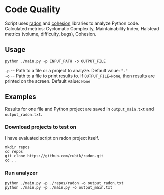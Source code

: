 # Code Quality

Script uses [radon](https://github.com/rubik/radon) and [cohesion](https://github.com/mschwager/cohesion) libraries to analyze Python code.  
Calculated metrics: Cyclomatic Complexity, Maintainability Index, Halstead metrics (volume, difficulty, bugs), Cohesion.

## Usage
```
python ./main.py -p INPUT_PATH -o OUTPUT_FILE
```
`-p` -- Path to a file or a project to analyze. Default value: `"."`  
`-o` -- Path to a file to print results to. If `OUTPUT_FILE=None`, then results are printed on the screen. Default value: `None`

## Examples
Results for one file and Python project are saved in `output_main.txt` and `output_radon.txt`.

### Download projects to test on
I have evaluated script on radon project itself.
```
mkdir repos
cd repos
git clone https://github.com/rubik/radon.git
cd ..
```

### Run analyzer
```
python ./main.py -p ./repos/radon -o output_radon.txt
python ./main.py -p ./main.py -o output_main.txt
```
